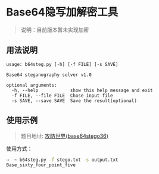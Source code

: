 # Base64隐写加解密工具
> 说明：目前版本暂未实现加密

## 用法说明
```text
usage: b64steg.py [-h] [-f FILE] [-s SAVE]

Base64 steganography solver v1.0

optional arguments:
  -h, --help            show this help message and exit
  -f FILE, --file FILE  Chose input file
  -s SAVE, --save SAVE  Save the result(optional)
```

## 使用示例
> 题目地址: [攻防世界(base64stego36)](https://adworld.xctf.org.cn/task/answer?type=misc&number=1&grade=0&id=5107&page=1)

使用方式：
```bash
→  ~ b64steg.py -f stego.txt -s output.txt
Base_sixty_four_point_five
```